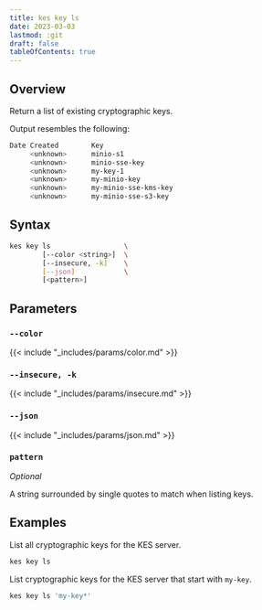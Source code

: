 ```yaml
---
title: kes key ls
date: 2023-03-03
lastmod: :git
draft: false
tableOfContents: true
---
```


## Overview

Return a list of existing cryptographic keys.

Output resembles the following:

```sh
Date Created        Key
     <unknown>      minio-s1
     <unknown>      minio-sse-key
     <unknown>      my-key-1
     <unknown>      my-minio-key
     <unknown>      my-minio-sse-kms-key
     <unknown>      my-minio-sse-s3-key
```

## Syntax

```sh
kes key ls                  \
        [--color <string>]  \
        [--insecure, -k]    \
        [--json]            \
        [<pattern>]
```

## Parameters

### `--color`

{{< include "_includes/params/color.md" >}}

### `--insecure, -k`

{{< include "_includes/params/insecure.md" >}}

### `--json`

{{< include "_includes/params/json.md" >}}

### `pattern`

_Optional_

A string surrounded by single quotes to match when listing keys.

## Examples

List all cryptographic keys for the KES server.

```sh {.copy}
kes key ls
```

List cryptographic keys for the KES server that start with `my-key`.

```sh {.copy}
kes key ls 'my-key*'
```

